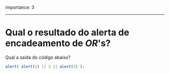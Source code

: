 importance: 3

---

# Qual o resultado do alerta de encadeamento de *OR*'s?

Qual a saída do código abaixo?

```js
alert( alert(1) || 2 || alert(3) );
```
